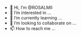 - 👋 Hi, I’m @ROSALMII
- 👀 I’m interested in ...
- 🌱 I’m currently learning ...
- 💞️ I’m looking to collaborate on ...
- 📫 How to reach me ...

<!---
ROSALMII/ROSALMII is a ✨ special ✨ repository because its `README.md` (this file) appears on your GitHub profile.
You can click the Preview link to take a look at your changes.
--->
